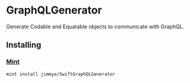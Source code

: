 # GraphQLGenerator

Generate Codable and Equatable objects to communicate with GraphQL.

## Installing

### [Mint](https://github.com/yonaskolb/mint)
```sh
mint install jimmya/SwiftGraphQLGenerator
```